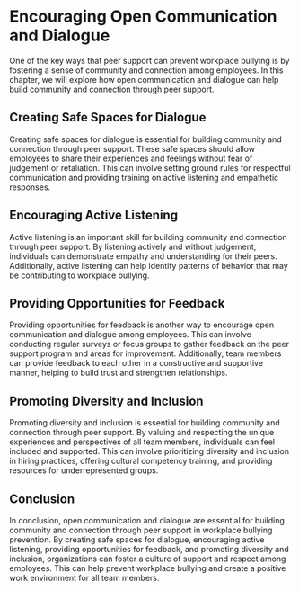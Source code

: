 # Encouraging Open Communication and Dialogue

One of the key ways that peer support can prevent workplace bullying is by fostering a sense of community and connection among employees. In this chapter, we will explore how open communication and dialogue can help build community and connection through peer support.

Creating Safe Spaces for Dialogue
---------------------------------

Creating safe spaces for dialogue is essential for building community and connection through peer support. These safe spaces should allow employees to share their experiences and feelings without fear of judgement or retaliation. This can involve setting ground rules for respectful communication and providing training on active listening and empathetic responses.

Encouraging Active Listening
----------------------------

Active listening is an important skill for building community and connection through peer support. By listening actively and without judgement, individuals can demonstrate empathy and understanding for their peers. Additionally, active listening can help identify patterns of behavior that may be contributing to workplace bullying.

Providing Opportunities for Feedback
------------------------------------

Providing opportunities for feedback is another way to encourage open communication and dialogue among employees. This can involve conducting regular surveys or focus groups to gather feedback on the peer support program and areas for improvement. Additionally, team members can provide feedback to each other in a constructive and supportive manner, helping to build trust and strengthen relationships.

Promoting Diversity and Inclusion
---------------------------------

Promoting diversity and inclusion is essential for building community and connection through peer support. By valuing and respecting the unique experiences and perspectives of all team members, individuals can feel included and supported. This can involve prioritizing diversity and inclusion in hiring practices, offering cultural competency training, and providing resources for underrepresented groups.

Conclusion
----------

In conclusion, open communication and dialogue are essential for building community and connection through peer support in workplace bullying prevention. By creating safe spaces for dialogue, encouraging active listening, providing opportunities for feedback, and promoting diversity and inclusion, organizations can foster a culture of support and respect among employees. This can help prevent workplace bullying and create a positive work environment for all team members.

